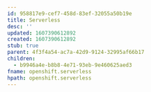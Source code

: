 ```yaml
---
id: 958817e9-cef7-458d-83ef-32055a50b19e
title: Serverless
desc: ''
updated: 1607390612892
created: 1607390612892
stub: true
parent: 4f3f4a54-ac7a-42d9-9124-32995af66b17
children:
  - b9946a4e-b8b8-4e71-93eb-9e460625aed3
fname: openshift.serverless
hpath: openshift.serverless
---
```



